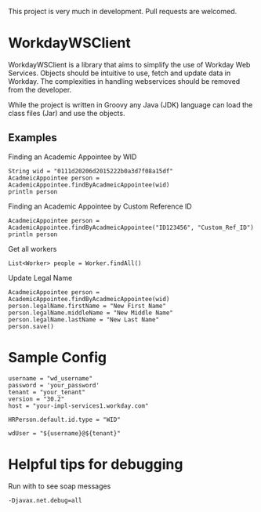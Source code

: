 This project is very much in development. Pull requests are welcomed.  


# WorkdayWSClient

WorkdayWSClient is a library that aims to simplify the use of Workday Web Services. Objects should be intuitive to use, 
fetch and update data in Workday. The complexities in handling webservices should be removed from the developer. 

While the project is written in Groovy any Java (JDK) language can load the class files (Jar) and use the objects. 

## Examples
Finding an Academic Appointee by WID

```$xslt
String wid = "0111d20206d2015222b0a3d7f08a15df"
AcadmeicAppointee person = AcademicAppointee.findByAcadmeicAppointee(wid)
println person

```

Finding an Academic Appointee by Custom Reference ID

```$xslt
AcadmeicAppointee person = AcademicAppointee.findByAcadmeicAppointee("ID123456", "Custom_Ref_ID")
println person

```

Get all workers

```$xslt
List<Worker> people = Worker.findAll()

```

Update Legal Name

```$xslt
AcadmeicAppointee person = AcademicAppointee.findByAcadmeicAppointee(wid)
person.legalName.firstName = "New First Name"
person.legalName.middleName = "New Middle Name"
person.legalName.lastName = "New Last Name"
person.save()
```

# Sample Config
```$xslt
username = "wd_username"
password = 'your_password'
tenant = "your_tenant"
version = "30.2"
host = "your-impl-services1.workday.com"

HRPerson.default.id.type = "WID"

wdUser = "${username}@${tenant}"

```

# Helpful tips for debugging
Run with to see soap messages
```$xslt
-Djavax.net.debug=all

```